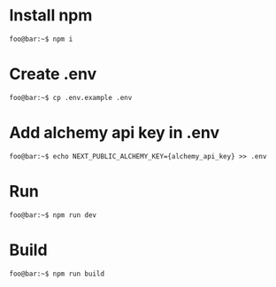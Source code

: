 # Install npm

```console
foo@bar:~$ npm i
```

# Create .env

```console
foo@bar:~$ cp .env.example .env
```

# Add alchemy api key in .env

```console
foo@bar:~$ echo NEXT_PUBLIC_ALCHEMY_KEY={alchemy_api_key} >> .env
```

# Run

```console
foo@bar:~$ npm run dev
```

# Build

```console
foo@bar:~$ npm run build
```
